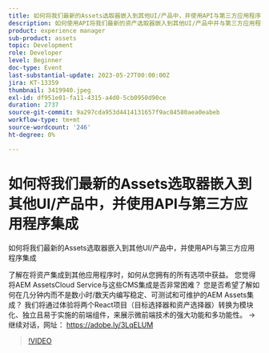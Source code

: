 ```yaml
---
title: 如何将我们最新的Assets选取器嵌入到其他UI/产品中，并使用API与第三方应用程序集成
description: 如何使用API将我们最新的资产选取器嵌入到其他UI/产品中并与第三方应用程序集成，了解如何在将资产集成到其他应用程序时受益于您拥有的所有选项。 您觉得将AEM AssetsCloud Service与这些CMS集成是否非常困难？ 您是否希望了解如何在几分钟内而不是数小时/数天内编写稳定、可测试和可维护的AEM Assets集成？ 我们将通过体验将两个React项目（目标选择器和资产选择器）转换为模块化、独立且易于实施的前端组件，来展示微前端技术的强大功能和多功能性。
product: experience manager
sub-product: assets
topic: Development
role: Developer
level: Beginner
doc-type: Event
last-substantial-update: 2023-05-27T00:00:00Z
jira: KT-13359
thumbnail: 3419940.jpeg
exl-id: df951e01-fa11-4315-a4d0-5cb0950d90ce
duration: 2737
source-git-commit: 9a297cda953d4414131657f9ac84580aea0eabeb
workflow-type: tm+mt
source-wordcount: '246'
ht-degree: 0%

---
```


# 如何将我们最新的Assets选取器嵌入到其他UI/产品中，并使用API与第三方应用程序集成

如何将我们最新的Assets选取器嵌入到其他UI/产品中，并使用API与第三方应用程序集成

了解在将资产集成到其他应用程序时，如何从您拥有的所有选项中获益。 您觉得将AEM AssetsCloud Service与这些CMS集成是否非常困难？ 您是否希望了解如何在几分钟内而不是数小时/数天内编写稳定、可测试和可维护的AEM Assets集成？ 我们将通过体验将两个React项目（目标选择器和资产选择器）转换为模块化、独立且易于实施的前端组件，来展示微前端技术的强大功能和多功能性。 →继续对话，网址： https://adobe.ly/3LqELUM

>[!VIDEO](https://video.tv.adobe.com/v/3419940/?learn=on)
